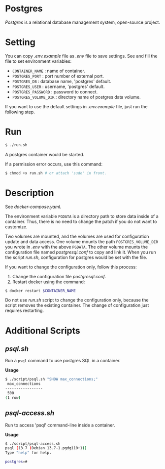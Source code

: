 # Postgres

_Postgres_ is a relational database management system, open-source project.

# Setting

You can copy _.env.example_ file as _.env_ file to save settings. See and fill the file to set environment variables:

-   `CONTAINER_NAME` : name of container.
-   `POSTGRES_PORT` : port number of external port.
-   `POSTGRES_DB` : database name, 'postgres' default.
-   `POSTGRES_USER` : username, 'postgres' default.
-   `POSTGRES_PASSWORD` : password to connect.
-   `POSTGRES_VOLUME_DIR` : directory name of postgres data volume.

If you want to use the default settings in _.env.example_ file, just run the following step.

# Run

```Bash
$ ./run.sh
```

A postgres container would be started.

If a permission error occurs, use this command:

```Bash
$ chmod +x run.sh # or attach 'sudo' in front.
```

# Description

See _docker-compose.yaml_.

The environment variable `PGDATA` is a directory path to store data inside of a container. Thus, there is no need to change the patch if you do not want to customize.

Two volumes are mounted, and the volumes are used for configuration update and data access. One volume mounts the path `POSTGRES_VOLUME_DIR` you wrote in _.env_ with the above `PGDATA`. The other volume mounts the configuration file named _postgresql.conf_ to copy and link it. When you run the script _run.sh_, configuration for postgres would be set with the file.

If you want to change the configuration only, follow this process:

1. Change the configuration file _postgresql.conf_.
2. Restart docker using the command:

```Bash
$ docker restart $CONTAINER_NAME
```

Do not use _run.sh_ script to change the configuration only, because the script removes the existing container. The change of configuration just requires restarting.

# Additional Scripts

## _psql.sh_

Run a `psql` command to use postgres SQL in a container.

**Usage**

```Bash
$ ./script/psql.sh "SHOW max_connections;"
 max_connections
-----------------
 500
(1 row)

```

## _psql-access.sh_

Run to access 'psql' command-line inside a container.

**Usage**

```Bash
$ ./script/psql-access.sh
psql (13.7 (Debian 13.7-1.pgdg110+1))
Type "help" for help.

postgres=#
```
